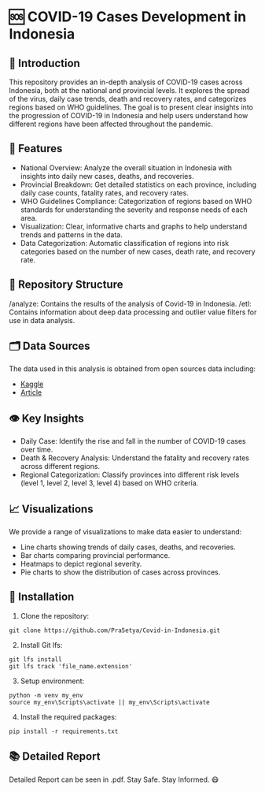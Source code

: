 # 🆘 COVID-19 Cases Development in Indonesia

## 🚀 Introduction
This repository provides an in-depth analysis of COVID-19 cases across Indonesia, both at the national and provincial levels. It explores the spread of the virus, daily case trends, death and recovery rates, and categorizes regions based on WHO guidelines. The goal is to present clear insights into the progression of COVID-19 in Indonesia and help users understand how different regions have been affected throughout the pandemic.

## 📌 Features
* National Overview: Analyze the overall situation in Indonesia with insights into daily new cases, deaths, and recoveries.
* Provincial Breakdown: Get detailed statistics on each province, including daily case counts, fatality rates, and recovery rates.
* WHO Guidelines Compliance: Categorization of regions based on WHO standards for understanding the severity and response needs of each area.
* Visualization: Clear, informative charts and graphs to help understand trends and patterns in the data.
* Data Categorization: Automatic classification of regions into risk categories based on the number of new cases, death rate, and recovery rate.

## 📂 Repository Structure
/analyze: Contains the results of the analysis of Covid-19 in Indonesia.
/etl: Contains information about deep data processing and outlier value filters for use in data analysis.

## 🗂 Data Sources
The data used in this analysis is obtained from open sources data including:
* [Kaggle]("https://www.kaggle.com/datasets/hendratno/covid19-indonesia")
* [Article](https://indonesiabaik.id/infografis/4-level-penilaian-krisis-kasus-covid-19)

## 👁 Key Insights
* Daily Case: Identify the rise and fall in the number of COVID-19 cases over time.
* Death & Recovery Analysis: Understand the fatality and recovery rates across different regions.
* Regional Categorization: Classify provinces into different risk levels (level 1, level 2, level 3, level 4) based on WHO criteria.

## 📈 Visualizations
We provide a range of visualizations to make data easier to understand:

* Line charts showing trends of daily cases, deaths, and recoveries.
* Bar charts comparing provincial performance.
* Heatmaps to depict regional severity.
* Pie charts to show the distribution of cases across provinces.

## 🔧 Installation
1. Clone the repository: 
```
git clone https://github.com/Pra5etya/Covid-in-Indonesia.git
```

2. Install Git lfs: 
```
git lfs install
git lfs track 'file_name.extension'
```

3. Setup environment: 
```
python -m venv my_env
source my_env\Scripts\activate || my_env\Scripts\activate
```

4. Install the required packages: 
```
pip install -r requirements.txt
```

## 📚 Detailed Report
Detailed Report can be seen in .pdf. Stay Safe. Stay Informed. 😷